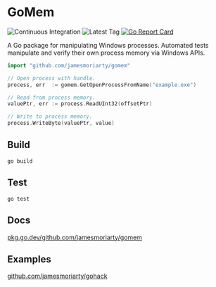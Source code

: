 # GoMem

![Continuous Integration](https://github.com/jamesmoriarty/gomem/workflows/Continuous%20Integration/badge.svg?branch=master) ![Latest Tag](https://img.shields.io/github/v/tag/jamesmoriarty/gomem.svg?logo=github&label=latest) [![Go Report Card](https://goreportcard.com/badge/github.com/jamesmoriarty/gomem)](https://goreportcard.com/report/github.com/jamesmoriarty/gomem)

A Go package for manipulating Windows processes. Automated tests manipulate and verify their own process memory via Windows APIs.

```go
import "github.com/jamesmoriarty/gomem"

// Open process with handle.
process, err  := gomem.GetOpenProcessFromName("example.exe")

// Read from process memory.
valuePtr, err := process.ReadUInt32(offsetPtr)

// Write to process memory.
process.WriteByte(valuePtr, value)
```

## Build

```
go build
```

## Test

```
go test
```

## Docs

[pkg.go.dev/github.com/jamesmoriarty/gomem](https://pkg.go.dev/github.com/jamesmoriarty/gomem)

## Examples

[github.com/jamesmoriarty/gohack](https://github.com/jamesmoriarty/gohack)
